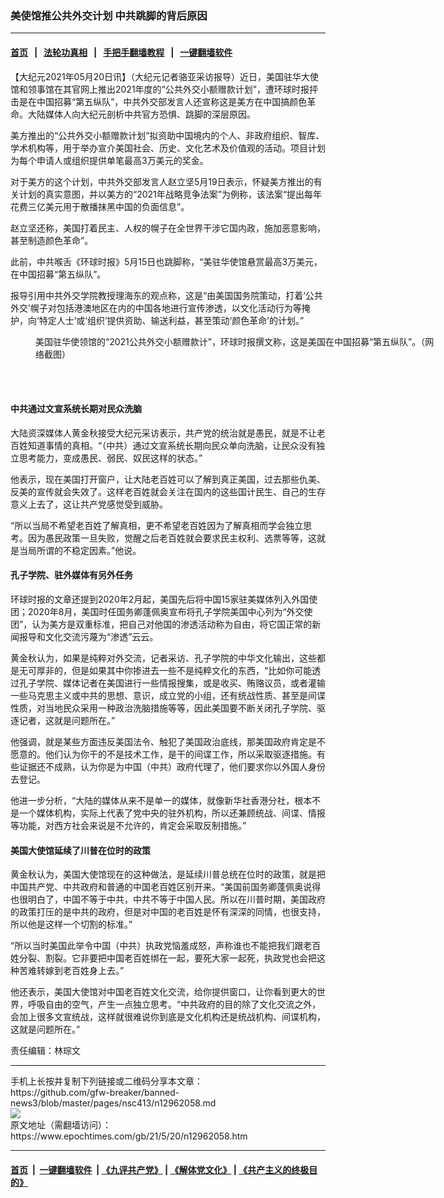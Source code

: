### 美使馆推公共外交计划 中共跳脚的背后原因
------------------------

#### [首页](https://github.com/gfw-breaker/banned-news3/blob/master/README.md) &nbsp;&nbsp;|&nbsp;&nbsp; [法轮功真相](https://github.com/begood0513/basic/blob/master/README.md)  &nbsp;&nbsp;|&nbsp;&nbsp; [手把手翻墙教程](https://github.com/gfw-breaker/guides/wiki)  &nbsp;&nbsp;|&nbsp;&nbsp; [一键翻墙软件](https://github.com/gfw-breaker/nogfw/blob/master/README.md)  



<div><p>
 【大纪元2021年05月20日讯】（大纪元记者骆亚采访报导）近日，美国驻华大使馆和领事馆在其官网上推出2021年度的“公共外交小额赠款计划”，遭环球时报抨击是在中国招募“第五纵队”，中共外交部发言人还宣称这是美方在中国搞颜色革命。大陆媒体人向大纪元剖析中共官方恐惧、跳脚的深层原因。
</p>
<p>
 美方推出的“公共外交小额赠款计划”拟资助中国境内的个人、非政府组织、智库、学术机构等，用于举办宣介美国社会、历史、文化艺术及价值观的活动。项目计划为每个申请人或组织提供单笔最高3万美元的奖金。
</p>
<p>
 对于美方的这个计划，中共外交部发言人赵立坚5月19日表示，怀疑美方推出的有关计划的真实意图，并以美方的“2021年战略竞争法案”为例称，该法案“提出每年花费三亿美元用于散播抹黑中国的负面信息”。
</p>
<p>
 赵立坚还称，美国打着民主、人权的幌子在全世界干涉它国内政，施加恶意影响，甚至制造颜色革命”。
</p>
<p>
 此前，中共喉舌《环球时报》5月15日也跳脚称，“美驻华使馆悬赏最高3万美元，在中国招募“第五纵队”。
</p>
<p>
 报导引用中共外交学院教授理海东的观点称，这是“由美国国务院策动，打着‘公共外交’幌子对包括港澳地区在内的中国各地进行宣传渗透，以文化活动行为等掩护，向‘特定人士’或‘组织’提供资助、输送利益，甚至策动‘颜色革命’的计划。”
</p>
<figure aria-describedby="caption-attachment-12962307" class="wp-caption aligncenter" id="attachment_12962307" style="width: 650px">
 <ok href="https://i.epochtimes.com/assets/uploads/2021/05/id12962307-Screen-Shot-2021-05-20-at-12.54.25-pm.png" target="_blank">
  <img alt="" class="wp-image-12962307" src="https://i.epochtimes.com/assets/uploads/2021/05/id12962307-Screen-Shot-2021-05-20-at-12.54.25-pm.png"/>
 </ok>
 <br/><figcaption class="wp-caption-text" id="caption-attachment-12962307">
  美国驻华使领馆的“2021公共外交小额赠款计”，环球时报撰文称，这是美国在中国招募“第五纵队”。（网络截图）
 </figcaption><br/>
</figure><br/>
<h4>
 中共通过文宣系统长期对民众洗脑
</h4>
<p>
 大陆资深媒体人黄金秋接受大纪元采访表示，共产党的统治就是愚民，就是不让老百姓知道事情的真相。“（中共）通过文宣系统长期向民众单向洗脑，让民众没有独立思考能力，变成愚民、弱民、奴民这样的状态。”
</p>
<p>
 他表示，现在美国打开窗户，让大陆老百姓可以了解到真正美国，过去那些仇美、反美的宣传就会失效了。这样老百姓就会关注在国内的这些国计民生、自己的生存意义上去了，这让共产党感觉受到威胁。
</p>
<p>
 “所以当局不希望老百姓了解真相，更不希望老百姓因为了解真相而学会独立思考。因为愚民政策一旦失败，觉醒之后老百姓就会要求民主权利、选票等等，这就是当局所谓的不稳定因素。”他说。
</p>
<h4>
 孔子学院、驻外媒体有另外任务
</h4>
<p>
 环球时报的文章还提到2020年2月起，美国先后将中国15家驻美媒体列入外国使团；2020年8月，美国时任国务卿蓬佩奥宣布将孔子学院美国中心列为“外交使团”，认为美方是双重标准，把自己对他国的渗透活动称为自由，将它国正常的新闻报导和文化交流污蔑为“渗透”云云。
</p>
<p>
 黄金秋认为，如果是纯粹对外交流，记者采访、孔子学院的中华文化输出，这些都是无可厚非的，但是如果其中你掺进去一些不是纯粹文化的东西，“比如你可能透过孔子学院、媒体记者在美国进行一些情报搜集，或是收买、贿赂议员，或者灌输一些马克思主义或中共的思想、意识，成立党的小组，还有统战性质、甚至是间谍性质，对当地民众采用一种政治洗脑措施等等，因此美国要不断关闭孔子学院、驱逐记者，这就是问题所在。”
</p>
<p>
 他强调，就是某些方面违反美国法令、触犯了美国政治底线，那美国政府肯定是不愿意的。他们认为你干的不是技术工作，是干的间谍工作，所以采取驱逐措施。有些证据还不成熟，认为你是为中国（中共）政府代理了，他们要求你以外国人身份去登记。
</p>
<p>
 他进一步分析，“大陆的媒体从来不是单一的媒体，就像新华社香港分社，根本不是一个媒体机构，实际上代表了党中央的驻外机构，所以还兼顾统战、间谍、情报等功能，对西方社会来说是不允许的，肯定会采取反制措施。”
</p>
<h4>
 美国大使馆延续了川普在位时的政策
</h4>
<p>
 黄金秋认为，美国大使馆现在的这种做法，是延续川普总统在位时的政策，就是把中国共产党、中共政府和普通的中国老百姓区别开来。“美国前国务卿蓬佩奥说得也很明白了，中国不等于中共，中共不等于中国人民。所以在川普时期，美国政府的政策打压的是中共的政府，但是对中国的老百姓是怀有深深的同情，也很支持，所以他是这样一个切割的标准。”
</p>
<p>
 “所以当时美国此举令中国（中共）执政党恼羞成怒，声称谁也不能把我们跟老百姓分裂、割裂。它非要把中国老百姓绑在一起，要死大家一起死，执政党也会把这种苦难转嫁到老百姓身上去。”
</p>
<p>
 他还表示，美国大使馆对中国老百姓文化交流，给你提供窗口，让你看到更大的世界，呼吸自由的空气，产生一点独立思考。“中共政府的目的除了文化交流之外，会加上很多文宣统战，这样就很难说你到底是文化机构还是统战机构、间谍机构，这就是问题所在。”
</p>
<p>
 责任编辑：林琮文
</p>
</div>
<hr/>
手机上长按并复制下列链接或二维码分享本文章：<br/>
https://github.com/gfw-breaker/banned-news3/blob/master/pages/nsc413/n12962058.md <br/>
<a href='https://github.com/gfw-breaker/banned-news3/blob/master/pages/nsc413/n12962058.md'><img src='https://github.com/gfw-breaker/banned-news3/blob/master/pages/nsc413/n12962058.md.png'/></a> <br/>
原文地址（需翻墙访问）：https://www.epochtimes.com/gb/21/5/20/n12962058.htm


------------------------
#### [首页](https://github.com/gfw-breaker/banned-news3/blob/master/README.md) &nbsp;|&nbsp; [一键翻墙软件](https://github.com/gfw-breaker/nogfw/blob/master/README.md) &nbsp;| [《九评共产党》](https://github.com/gfw-breaker/9ping.md/blob/master/README.md#九评之一评共产党是什么) | [《解体党文化》](https://github.com/gfw-breaker/jtdwh.md/blob/master/README.md) | [《共产主义的终极目的》](https://github.com/gfw-breaker/gczydzjmd.md/blob/master/README.md)


<img src='http://gfw-breaker.win/banned-news3/pages/nsc413/n12962058.md' width='0px' height='0px'/>